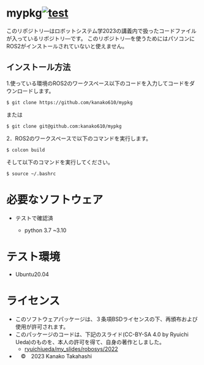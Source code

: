 
# mypkg[![test](https://github.com/kanako610/mypkg/actions/workflows/test.yml/badge.svg)](https://github.com/kanako610/mypkg/actions/workflows/test.yml)

このリポジトリ―はロボットシステム学2023の講義内で扱ったコードファイルが入っているリポジトリ―です。
このリポジトリ―を使うためにはパソコンにROS2がインストールされていないと使えません。

## インストール方法

1.使っている環境のROS2のワークスペース以下のコードを入力してコードをダウンロードします。
```
$ git clone https://github.com/kanako610/mypkg

```
または
```
$ git clone git@github.com:kanako610/mypkg
```
2．ROS2のワークスペースで以下のコマンドを実行します。
```
$ colcon build
```
そして以下のコマンドを実行してください。
```
$ source ~/.bashrc
```



# 必要なソフトウェア
* テストで確認済

  * python 3.7 ~3.10
# テスト環境

* Ubuntu20.04



# ライセンス
* このソフトウェアパッケージは、３条項BSDライセンスの下、再頒布および使用が許可されます。　　
* このパッケージのコードは、下記のスライド(CC-BY-SA 4.0 by Ryuichi Ueda)のものを、本人の許可を得て、自身の著作としました。　　
   *  [ryuichiueda/my_slides/robosys/2022](https://github.com/ryuichiueda/my_slides/tree/master/robosys_2022)
* 　©　2023 Kanako Takahashi　
